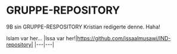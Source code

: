 # GRUPPE-REPOSITORY
9B sin GRUPPE-RESPOSITORY
Kristian redigerte denne. Haha!

Islam var her...
|Issa var her!|https://github.com/issaalmusawi/IND-repository|
|---|---|

